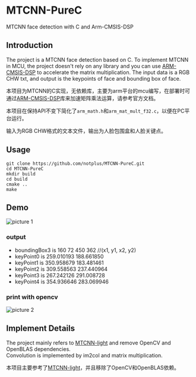 # MTCNN-PureC
MTCNN face detection with C and Arm-CMSIS-DSP

## Introduction
The project is a MTCNN face detection based on C. To implement MTCNN in MCU, the project doesn't rely on any library and you can use [ARM-CMSIS-DSP](https://github.com/ARM-software/CMSIS_5) to accelerate the matrix multiplication.
The input data is a RGB CHW txt, and output is the keypoints of face and bounding box of face.

本项目为MTCNN的C实现，无依赖库，主要为arm平台的mcu编写，在部署时可通过[ARM-CMSIS-DSP](https://github.com/ARM-software/CMSIS_5)库来加速矩阵乘法运算，请参考官方文档。

本项目在保持API不变下简化了`arm_math.h`和`arm_mat_mult_f32.c`，以便在PC平台运行。

输入为RGB CHW格式的文本文件，输出为人脸包围盒和人脸关键点。

## Usage
```shell
git clone https://github.com/notplus/MTCNN-PureC.git
cd MTCNN-PureC
mkdir build
cd build
cmake ..
make
```

## Demo
![picture 1](https://github.com/notplus/MTCNN-PureC/blob/master/1.jpg)
### output  
* boundingBox3 is 160 72 450 362         //(x1, y1, x2, y2)
* keyPoint0 is 259.010193 188.661850  
* keyPoint1 is 350.958679 183.481461   
* keyPoint2 is 309.558563 237.440964   
* keyPoint3 is 267.242126 291.008728   
* keyPoint4 is 354.936646 283.069946   

### print with opencv
![picture 2](https://github.com/notplus/MTCNN-PureC/blob/master/result.jpg)


## Implement Details
The project mainly refers to [MTCNN-light](https://github.com/AlphaQi/MTCNN-light) and remove OpenCV and OpenBLAS dependencies.      
Convolution is implemented by im2col and matrix multiplication.  

本项目主要参考了[MTCNN-light](https://github.com/AlphaQi/MTCNN-light)，并且移除了OpenCV和OpenBLAS依赖。  
